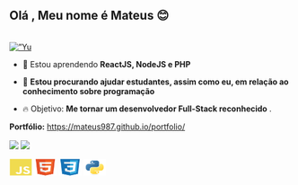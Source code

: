   ## Olá , Meu nome é Mateus 😊
<br>
  <a href=”https://www.linkedin.com/in/mateus-dos-santos-de-andrade/"><img align=”left” src=”https://raw.githubusercontent.com/yushi1007/yushi1007/main/images/linkedin.svg" alt=”Yu Shi | LinkedIn” width=”21px”/></a>
  
  - 📖 Estou aprendendo **ReactJS, NodeJS e PHP**


  - 🤝 **Estou procurando ajudar estudantes, assim como eu, em relação ao conhecimento sobre programação**


  - 🔥  Objetivo: **Me tornar um desenvolvedor Full-Stack reconhecido**
  .

  **Portfólio:** https://mateus987.github.io/portfolio/

  <div>
    <img align="center" height="120" src="https://github-readme-stats-git-masterrstaa-rickstaa.vercel.app/api?username=Mateus987&show_icons=true&theme=synthwave&include_all_commits=true">
    <img align="center" height="120" src="https://github-readme-stats-git-masterrstaa-rickstaa.vercel.app/api/top-langs/?username=Mateus987&layout=compact&&theme=synthwave">

  </div>

  <div style="display: inline_block"><br>
    <img align="center" alt="Rafa-Js" height="30" width="40" src="https://raw.githubusercontent.com/devicons/devicon/master/icons/javascript/javascript-plain.svg">
    <img align="center" height="30" width="40" src="https://raw.githubusercontent.com/devicons/devicon/master/icons/html5/html5-original.svg">
    <img align="center" height="30" width="40" src="https://raw.githubusercontent.com/devicons/devicon/master/icons/css3/css3-original.svg">
    <img align="center" height="30" width="40" src="https://raw.githubusercontent.com/devicons/devicon/master/icons/python/python-original.svg">


  </div>

